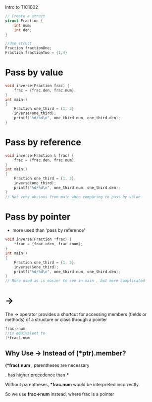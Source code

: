 Intro to TIC1002

```cpp
// Create a struct
struct Fraction {
    int num;
    int den;
}

//Use struct
Fraction fractionOne;
Fraction fractionTwo = {1,4}

```

# Pass by value

```cpp
void inverse(Fraction frac) {
    frac = {frac.den, frac.num};
}
int main()
{
    Fraction one_third = {1, 3};
    inverse(one_third);
    printf("%d/%d\n", one_third.num, one_third.den);
}
```

# Pass by reference

```cpp
void inverse(Fraction & frac) {
    frac = {frac.den, frac.num};
}
int main()
{
    Fraction one_third = {1, 3};
    inverse(one_third);
    printf("%d/%d\n", one_third.num, one_third.den);
}
// Not very obvious from main when comparing to pass by value
```

# Pass by pointer

- more used than 'pass by reference'

```cpp
void inverse(Fraction *frac) {
    *frac = {frac->den, frac->num};
}
int main()
{
    Fraction one_third = {1, 3};
    inverse(&one_third);
    printf("%d/%d\n", one_third.num, one_third.den);
}
// More used as is easier to see in main , but more complicated

```

# ->

The -> operator provides a shortcut for accessing members (fields or methods) of a structure or class through a pointer

```cpp
frac->num
//is equivalent to
(*frac).num
```

## Why Use -> Instead of (\*ptr).member?

**(\*frac).num** , parentheses are necessary

**.** has higher precedence than **\***

Without parentheses, **\*frac.num** would be interpreted incorrectly.

So we use **frac->num** instead, where frac is a pointer
